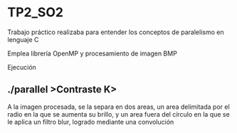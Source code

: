 # TP2_SO2
Trabajo práctico realizaba para entender los conceptos de paralelismo en lenguaje C

Emplea librería OpenMP y procesamiento de imagen BMP

Ejecución

## ./parallel <Radio> >Contraste K> <Brillo L>
  
  A la imagen procesada, se la separa en dos areas, un area delimitada por el radio en la que se aumenta su brillo, y un area fuera del círculo en la que se le aplica un filtro blur, logrado mediante una convolución
